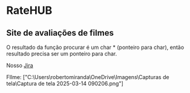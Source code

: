 # RateHUB
## Site de avaliações de filmes

O resultado da função procurar é um char * (ponteiro para char), então resultado precisa ser um ponteiro para char.

Nosso [Jira](https://projetofds-2.atlassian.net/jira/software/projects/FDS/boards/5/backlog?selectedIssue=FDS-4)

FIlme: ["C:\Users\robertomiranda\OneDrive\Imagens\Capturas de tela\Captura de tela 2025-03-14 090206.png"]
